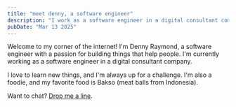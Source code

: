 ```yaml
---
title: "meet denny, a software engineer"
description: "I work as a software engineer in a digital consultant company. I like to build things that helpful for people, like to learn new things, and my favorite food is Bakso 🍜"
pubDate: "Mar 13 2025"
---
```


Welcome to my corner of the internet! I'm Denny Raymond, a software engineer with a passion for building things that help people. I'm currently working as a software engineer in a digital consultant company.

I love to learn new things, and I'm always up for a challenge. I'm also a foodie, and my favorite food is Bakso (meat balls from Indonesia).

Want to chat? [Drop me a line](mailto:dennyraymondd@gmail.com?subject=Let's%20Collaborate&body=Hi%Denny,%0D%0A%0D%0AI%20would%20like%20to%20discuss%20a%20potential%20collaboration%20with%20you.%0D%0A%0D%0ABest%20regards,%0D%0A%5BYour%20Name%5D).
